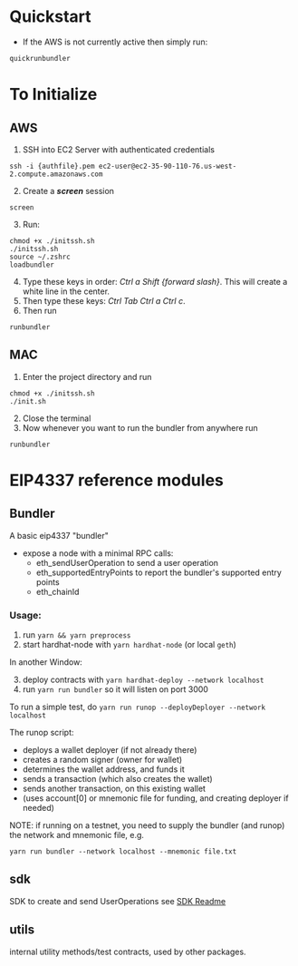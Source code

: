 # Quickstart
- If the AWS is not currently active then simply run:
```
quickrunbundler
```

# To Initialize
## AWS
1. SSH into EC2 Server with authenticated credentials
```
ssh -i {authfile}.pem ec2-user@ec2-35-90-110-76.us-west-2.compute.amazonaws.com

```
2. Create a ***screen*** session
```
screen
```
3. Run:
```
chmod +x ./initssh.sh
./initssh.sh
source ~/.zshrc
loadbundler
```
4. Type these keys in order: _Ctrl a Shift {forward slash}_. This will create a white line in the center.
5. Then type these keys: _Ctrl Tab Ctrl a Ctrl c_.
6. Then run
```
runbundler
```

## MAC

1. Enter the project directory and run
```console
chmod +x ./initssh.sh
./init.sh
```
2. Close the terminal
3. Now whenever you want to run the bundler from anywhere run
```console
runbundler
```

# EIP4337 reference modules

## Bundler

A basic eip4337 "bundler"

- expose a node with a minimal RPC calls:
  - eth_sendUserOperation to send a user operation
  - eth_supportedEntryPoints to report the bundler's supported entry points
  - eth_chainId

### Usage: 
1. run `yarn && yarn preprocess`
2. start hardhat-node with `yarn hardhat-node` (or local `geth`)

In another Window:

3. deploy contracts with `yarn hardhat-deploy --network localhost`
4. run `yarn run bundler`
  so it will listen on port 3000


To run a simple test, do `yarn run runop --deployDeployer --network localhost`

   The runop script:
   - deploys a wallet deployer (if not already there)
   - creates a random signer (owner for wallet)
   - determines the wallet address, and funds it
   - sends a transaction (which also creates the wallet)
   - sends another transaction, on this existing wallet
   - (uses account[0] or mnemonic file for funding, and creating deployer if needed)


NOTE: if running on a testnet, you need to supply the bundler (and runop) the network and mnemonic file, e.g.

`yarn run bundler --network localhost --mnemonic file.txt` 

## sdk

SDK to create and send UserOperations
see [SDK Readme](./packages/sdk/README.md)

## utils

internal utility methods/test contracts, used by other packages.
